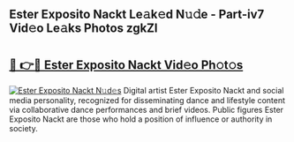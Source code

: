 ## Ester Exposito Nackt Le𝚊k𝚎d N𝚞𝚍e - Part-iv7 Vid𝚎o Le𝚊ks Photos zgkZl

# <h2><a href="http://fbag1h.evod.top/?m=Ester+Exposito+Nackt">🔗 👉🔴 Ester Exposito Nackt Vid𝚎o Ph𝚘t𝚘s</a></h2>

[![Ester Exposito Nackt N𝚞d𝚎s](https://i.imgur.com/8V9OHl7.gif)](http://fbag1h.evod.top/?m=Ester+Exposito+Nackt)
Digital artist Ester Exposito Nackt and social media personality, recognized for disseminating dance and lifestyle content via collaborative dance performances and brief videos. Public figures Ester Exposito Nackt are those who hold a position of influence or authority in society. 
